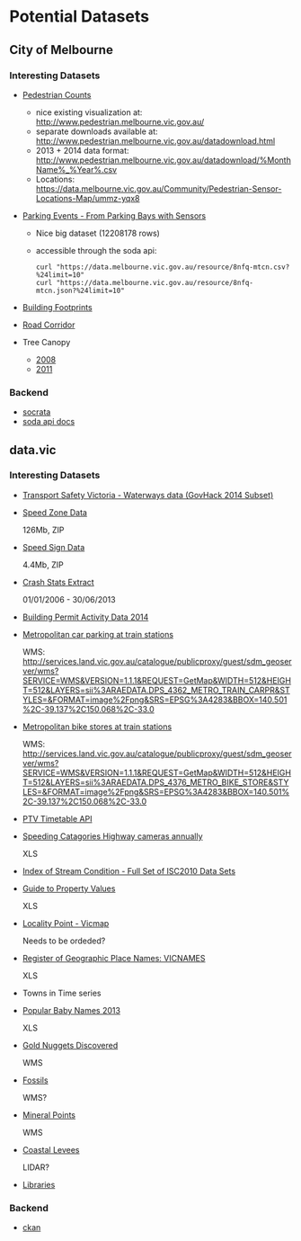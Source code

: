 # Potential Datasets

## City of Melbourne

### Interesting Datasets

- [Pedestrian Counts](https://data.melbourne.vic.gov.au/Transport/Pedestrian-Counts/b2ak-trbp)

  - nice existing visualization at: http://www.pedestrian.melbourne.vic.gov.au/
  - separate downloads available at: http://www.pedestrian.melbourne.vic.gov.au/datadownload.html
  - 2013 + 2014 data format: http://www.pedestrian.melbourne.vic.gov.au/datadownload/%MonthName%_%Year%.csv
  - Locations: https://data.melbourne.vic.gov.au/Community/Pedestrian-Sensor-Locations-Map/ummz-yqx8

- [Parking Events - From Parking Bays with Sensors](https://data.melbourne.vic.gov.au/Transport/Parking-Events-From-Parking-Bays-With-Sensors/8nfq-mtcn)

  - Nice big dataset (12208178 rows)
  - accessible through the soda api:

    ```
    curl "https://data.melbourne.vic.gov.au/resource/8nfq-mtcn.csv?%24limit=10"
    curl "https://data.melbourne.vic.gov.au/resource/8nfq-mtcn.json?%24limit=10"
    ```

- [Building Footprints](https://data.melbourne.vic.gov.au/Property-and-Planning/Building-Foot-Prints/qe9w-cym8)
- [Road Corridor](https://data.melbourne.vic.gov.au/Property-and-Planning/Road-Corridor/9mdh-8yau)

- Tree Canopy

  - [2008](https://data.melbourne.vic.gov.au/Environment/2008-Tree-Canopy-Urbanforest/xmnz-a7qy)
  - [2011](https://data.melbourne.vic.gov.au/Environment/Tree-Canopy-2011-urbanforest/y79a-us3f)

### Backend

- [socrata](http://www.socrata.com/)
- [soda api docs](http://dev.socrata.com/docs/endpoints.html)

## data.vic

### Interesting Datasets

- [Transport Safety Victoria - Waterways data (GovHack 2014 Subset)](http://www.data.vic.gov.au/raw_data/transport-safety-victoria-waterways-data-govhack-2014-subset/7761)

- [Speed Zone Data](http://www.data.vic.gov.au/raw_data/speed-zone-data/7754)

  126Mb, ZIP

- [Speed Sign Data](http://www.data.vic.gov.au/raw_data/speed-sign-data/7753)

  4.4Mb, ZIP

- [Crash Stats Extract](http://www.data.vic.gov.au/raw_data/crash-stats-data-extract/7752)

  01/01/2006 - 30/06/2013

- [Building Permit Activity Data 2014](http://www.data.vic.gov.au/raw_data/building-permit-activity-data-2014/7760)

- [Metropolitan car parking at train stations](http://www.data.vic.gov.au/raw_data/metropolitan-car-parking-at-train-stations/6595)

  WMS: http://services.land.vic.gov.au/catalogue/publicproxy/guest/sdm_geoserver/wms?SERVICE=WMS&VERSION=1.1.1&REQUEST=GetMap&WIDTH=512&HEIGHT=512&LAYERS=sii%3ARAEDATA.DPS_4362_METRO_TRAIN_CARPR&STYLES=&FORMAT=image%2Fpng&SRS=EPSG%3A4283&BBOX=140.501%2C-39.137%2C150.068%2C-33.0

- [Metropolitan bike stores at train stations](http://www.data.vic.gov.au/raw_data/metropolitan-bike-stores-at-train-stations/6596)

  WMS: http://services.land.vic.gov.au/catalogue/publicproxy/guest/sdm_geoserver/wms?SERVICE=WMS&VERSION=1.1.1&REQUEST=GetMap&WIDTH=512&HEIGHT=512&LAYERS=sii%3ARAEDATA.DPS_4376_METRO_BIKE_STORE&STYLES=&FORMAT=image%2Fpng&SRS=EPSG%3A4283&BBOX=140.501%2C-39.137%2C150.068%2C-33.0

- [PTV Timetable API](http://www.data.vic.gov.au/raw_data/ptv-timetable-api/6056)

- [Speeding Catagories Highway cameras annually](http://www.data.vic.gov.au/raw_data/speeding-catagories-highway-cameras-annually/6572)

  XLS

- [Index of Stream Condition - Full Set of ISC2010 Data Sets](http://www.data.vic.gov.au/raw_data/2010-index-of-stream-condition-full-set-of-isc2010-data-sets/6060)

- [Guide to Property Values](http://www.data.vic.gov.au/raw_data/guide-to-property-values/6045)

  XLS

- [Locality Point - Vicmap](http://www.data.vic.gov.au/raw_data/foi-locality-point-vicmap-features-of-interest/6039)

  Needs to be ordeded?

- [Register of Geographic Place Names: VICNAMES](http://www.data.vic.gov.au/raw_data/register-of-geographic-place-names-vicnames/5951)

  XLS

- Towns in Time series

- [Popular Baby Names 2013](http://www.data.vic.gov.au/raw_data/popular-baby-names-2013/6029)

  XLS

- [Gold Nuggets Discovered](http://www.data.vic.gov.au/raw_data/gold-nuggets-discovered/5871)

  WMS

- [Fossils](http://www.data.vic.gov.au/raw_data/fossils/5869)

  WMS?

- [Mineral Points](http://www.data.vic.gov.au/raw_data/mineral-points-1-1-000-000/5859)

  WMS

- [Coastal Levees](http://www.data.vic.gov.au/raw_data/coastal-levees/5950)

  LIDAR?

- [Libraries](http://www.data.vic.gov.au/data/dataset/libraries)

### Backend

- [ckan](http://ckan.org/)
